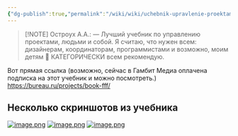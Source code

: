 ```yaml
---
{"dg-publish":true,"permalink":"/wiki/wiki/uchebnik-upravlenie-proektami-lyudmi-i-soboj/"}
---
```



> [!NOTE] Остроух А.А.:
> — Лучший учебник по управлению проектами, людьми и собой. Я считаю, что нужен всем: дизайнерам, координаторам, программистами и возможно, моим детям 🤔
> КАТЕГОРИЧЕСКИ всем рекомендую.

Вот прямая ссылка (возможно, сейчас в Гамбит Медиа оплачена подписка на этот учебник и можно посмотреть.)
https://bureau.ru/projects/book-fff/

## Несколько скриншотов из учебника
[![image.png](https://i.postimg.cc/d1KHZxgc/image.png)](https://postimg.cc/2q2FP2z0)
[![image.png](https://i.postimg.cc/FFTphzF4/image.png)](https://postimg.cc/gr68DY6S)
[![image.png](https://i.postimg.cc/x8ZLMkqN/image.png)](https://postimg.cc/64d7NprB)


